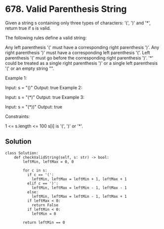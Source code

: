 # 678. Valid Parenthesis String

Given a string s containing only three types of characters: '(', ')' and '*', return true if s is valid.

The following rules define a valid string:

Any left parenthesis '(' must have a corresponding right parenthesis ')'.
Any right parenthesis ')' must have a corresponding left parenthesis '('.
Left parenthesis '(' must go before the corresponding right parenthesis ')'.
'*' could be treated as a single right parenthesis ')' or a single left parenthesis '(' or an empty string "".
 

Example 1:

Input: s = "()"
Output: true
Example 2:

Input: s = "(*)"
Output: true
Example 3:

Input: s = "(*))"
Output: true
 

Constraints:

1 <= s.length <= 100
s[i] is '(', ')' or '*'.

## Solution
```
class Solution:
    def checkValidString(self, s: str) -> bool:
        leftMin, leftMax = 0, 0

        for c in s:
          if c == '(':
            leftMin, leftMax = leftMin + 1, leftMax + 1
          elif c == ')':
            leftMin, leftMax = leftMin - 1, leftMax - 1
          else:
            leftMin, leftMax = leftMin - 1, leftMax + 1
          if leftMax < 0:
            return False
          if leftMin < 0:
            leftMin = 0
        
        return leftMin == 0
```